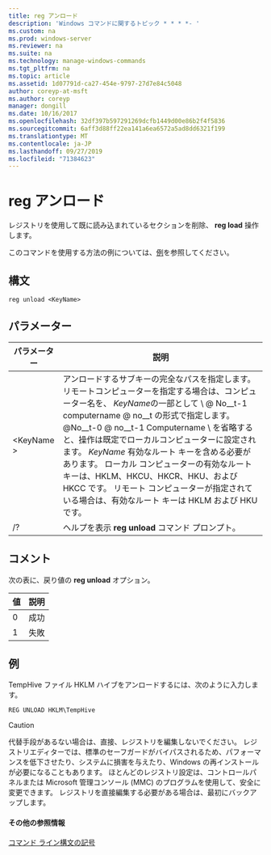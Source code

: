 ```yaml
---
title: reg アンロード
description: 'Windows コマンドに関するトピック * * * *- '
ms.custom: na
ms.prod: windows-server
ms.reviewer: na
ms.suite: na
ms.technology: manage-windows-commands
ms.tgt_pltfrm: na
ms.topic: article
ms.assetid: 1d07791d-ca27-454e-9797-27d7e84c5048
author: coreyp-at-msft
ms.author: coreyp
manager: dongill
ms.date: 10/16/2017
ms.openlocfilehash: 32df397b597291269dcfb1449d00e86b2f4f5836
ms.sourcegitcommit: 6aff3d88ff22ea141a6ea6572a5ad8dd6321f199
ms.translationtype: MT
ms.contentlocale: ja-JP
ms.lasthandoff: 09/27/2019
ms.locfileid: "71384623"
---
```

# <a name="reg-unload"></a>reg アンロード



レジストリを使用して既に読み込まれているセクションを削除、 **reg load** 操作します。

このコマンドを使用する方法の例については、[例](#BKMK_examples)を参照してください。

## <a name="syntax"></a>構文

```
reg unload <KeyName>
```

## <a name="parameters"></a>パラメーター

|パラメーター|説明|
|---------|-----------|
|\<KeyName >|アンロードするサブキーの完全なパスを指定します。 リモートコンピューターを指定する場合は、コンピューター名を、 *KeyName*の一部として \\ @ No__t-1 computername @ no__t の形式で指定します。 @No__t-0 @ no__t-1 Computername \ を省略すると、操作は既定でローカルコンピューターに設定されます。 *KeyName* 有効なルート キーを含める必要があります。 ローカル コンピューターの有効なルート キーは、HKLM、HKCU、HKCR、HKU、および HKCC です。 リモート コンピューターが指定されている場合は、有効なルート キーは HKLM および HKU です。|
|/?|ヘルプを表示 **reg unload** コマンド プロンプト。|

## <a name="remarks"></a>コメント

次の表に、戻り値の **reg unload** オプション。

|値|説明|
|-----|-----------|
|0|成功|
|1|失敗|

## <a name="BKMK_examples"></a>例

TempHive ファイル HKLM ハイブをアンロードするには、次のように入力します。
```
REG UNLOAD HKLM\TempHive
```

> [!CAUTION]
> 代替手段があるない場合は、直接、レジストリを編集しないでください。 レジストリエディターでは、標準のセーフガードがバイパスされるため、パフォーマンスを低下させたり、システムに損害を与えたり、Windows の再インストールが必要になることもあります。 ほとんどのレジストリ設定は、コントロールパネルまたは Microsoft 管理コンソール (MMC) のプログラムを使用して、安全に変更できます。 レジストリを直接編集する必要がある場合は、最初にバックアップします。

#### <a name="additional-references"></a>その他の参照情報

[コマンド ライン構文の記号](command-line-syntax-key.md)
